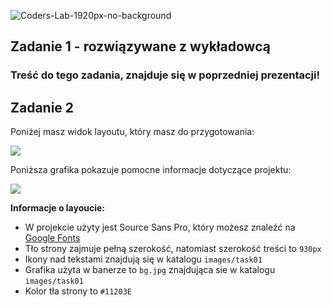 ![Coders-Lab-1920px-no-background](https://user-images.githubusercontent.com/152855/73064373-5ed69780-3ea1-11ea-8a71-3d370a5e7dd8.png)


## Zadanie 1 - rozwiązywane z wykładowcą

### Treść do tego zadania, znajduje się w poprzedniej prezentacji!


## Zadanie 2

Poniżej masz widok layoutu, który masz do przygotowania:

![](images/layout.png)

Poniższa grafika pokazuje pomocne informacje dotyczące projektu:

![](images/layout-ciecie.png)

**Informacje o layoucie:**
- W projekcie użyty jest Source Sans Pro, który możesz znaleźć na [Google Fonts](https://fonts.google.com/specimen/Source+Sans+Pro)
- Tło strony zajmuje pełną szerokość, natomiast szerokość treści to `930px`
- Ikony nad tekstami znajdują się w katalogu `images/task01`
- Grafika użyta w banerze to `bg.jpg` znajdująca sie w katalogu `images/task01`
- Kolor tła strony to `#11203E`

